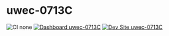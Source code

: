 # uwec-0713C

![CI none](https://img.shields.io/badge/ci-none-orange.svg)
[![Dashboard uwec-0713C](https://img.shields.io/badge/dashboard-uwec_0713C-yellow.svg)](https://dashboard.pantheon.io/sites/2aca2e27-274a-4c08-887f-67fd8b02c4c8#dev/code)
[![Dev Site uwec-0713C](https://img.shields.io/badge/site-uwec_0713C-blue.svg)](http://dev-uwec-0713C.pantheonsite.io/)